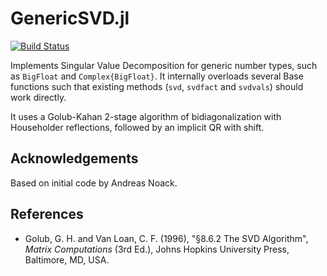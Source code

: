 # GenericSVD.jl

[![Build Status](https://travis-ci.org/simonbyrne/GenericSVD.jl.svg?branch=master)](https://travis-ci.org/simonbyrne/GenericSVD.jl)

Implements Singular Value Decomposition for generic number types, such as `BigFloat` and `Complex{BigFloat}`. It internally overloads several Base functions such that existing methods (`svd`, `svdfact` and `svdvals`) should work directly.

It uses a Golub-Kahan 2-stage algorithm of bidiagonalization with Householder reflections, followed by an implicit QR with shift.

## Acknowledgements

Based on initial code by Andreas Noack.

## References

* Golub, G. H. and Van Loan, C. F. (1996), "§8.6.2 The SVD Algorithm", *Matrix Computations* (3rd Ed.), Johns Hopkins University Press, Baltimore, MD, USA.
